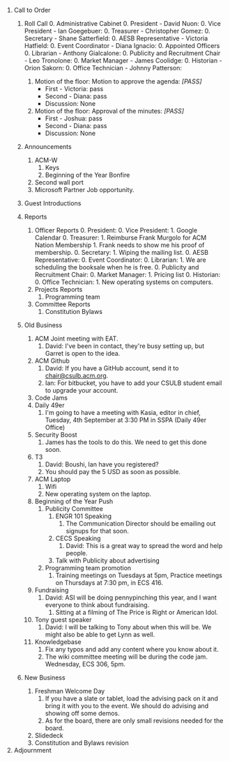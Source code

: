1. Call to Order 
	1. Roll Call
		0. Administrative Cabinet
	        0. President - David Nuon: 
	        0. Vice President - Ian Goegebuer: 
	        0. Treasurer - Christopher Gomez: 
	        0. Secretary - Shane Satterfield: 
	        0. AESB Representative - Victoria Hatfield: 
	        0. Event Coordinator - Diana Ignacio: 
		0. Appointed Officers
	        0. Librarian - Anthony Gialcalone: 
	        0. Publicity and Recruitment Chair - Leo Tronolone: 
	        0. Market Manager - James Coolidge: 
	        0. Historian - Orion Sakorn: 
	        0. Office Technician - Johnny Patterson: 
	    1. Motion of the floor: Motion to approve the agenda: *[PASS]*
	    	- First - Victoria: pass
	    	- Second - Diana: pass
	    	- Discussion: None
	    1. Motion of the floor: Approval of the minutes: *[PASS]*
	    	- First - Joshua: pass
	    	- Second - Diana: pass
	    	- Discussion: None
	    
	1. Announcements
		1. ACM-W
			1. Keys
			1. Beginning of the Year Bonfire
		1. Second wall port
		1. Microsoft Partner Job opportunity.
	1. Guest Introductions
	1. Reports
		1. Officer Reports
	        0. President:
	        0. Vice President:
	        	1. Google Calendar
	        0. Treasurer:
	        	1. Reimburse Frank Murgolo for ACM Nation Membership
	        		1. Frank needs to show me his proof of membership.
	        0. Secretary:
	        	1. Wiping the mailing list.
	        0. AESB Representative:
	        0. Event Coordinator:
	        0. Librarian:
	        	1. We are scheduling the booksale when he is free.
	        0. Publicity and Recruitment Chair: 
	        0. Market Manager:
	        	1. Pricing list
	        0. Historian:
	        0. Office Technician:
	        	1. New operating systems on computers.
		1. Projects Reports
			1. Programming team
		1. Committee Reports
			1. Constitution Bylaws 
	1. Old Business
		1. ACM Joint meeting with EAT.
			1. David: I've been in contact, they're busy setting up, but Garret is open to the idea.
		1. ACM Github
			1. David: If you have a GitHub account, send it to chair@csulb.acm.org.
			1. Ian: For bitbucket, you have to add your CSULB student email to upgrade your account.
		1. Code Jams 
		1. Daily 49er
			1. I'm going to have a meeting with Kasia, editor in chief, Tuesday, 4th September at 3:30 PM in SSPA (Daily 49er Office)
		1. Security Boost
			1. James has the tools to do this. We need to get this done soon.
		1. T3
			1. David: Boushi, Ian have you registered?
			1. You should pay the 5 USD as soon as possible.
		1. ACM Laptop
			1. Wifi
			1. New operating system on the laptop.
		1. Beginning of the Year Push
			1. Publicity Committee
				1. ENGR 101 Speaking
					1. The Communication Director should be emailing out signups for that soon.
				1. CECS Speaking
					1. David: This is a great way to spread the word and help people.
				1. Talk with Publicity about advertising
			1. Programming team promotion
				1. Training meetings on Tuesdays at 5pm, Practice meetings on Thursdays at 7:30 pm, in ECS 416.
		1. Fundraising
			1. David: ASI will be doing pennypinching this year, and I want everyone to think about fundraising.
				1. Sitting at a filming of The Price is Right or American Idol.
		1. Tony guest speaker
			1. David: I will be talking to Tony about when this will be. We might also be able to get Lynn as well.
		1. Knowledgebase
			1. Fix any typos and add any content where you know about it.
			1. The wiki committee meeting will be during the code jam. Wednesday, ECS 306, 5pm.
	1. New Business
		1. Freshman Welcome Day
			1. If you have a slate or tablet, load the advising pack on it and bring it with you to the event. We should do advising and showing off some demos.
			1. As for the board, there are only small revisions needed for the board.
		1. Slidedeck
	    1. Constitution and Bylaws revision
1. Adjournment
